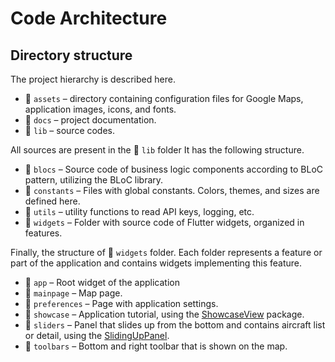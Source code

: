 # Code Architecture

## Directory structure

The project hierarchy is described here. 

* 📂 `assets` – directory containing configuration files for Google Maps, application images, icons, and fonts.
* 📂 `docs` – project documentation.
* 📂 `lib` – source codes.

All sources are present in the 📂 `lib` folder It has the following structure.

* 📂 `blocs` – Source code of business logic components according to BLoC pattern, utilizing the BLoC library.
* 📂 `constants` – Files with global constants. Colors, themes, and sizes are defined here.
* 📂 `utils` – utility functions to read API keys, logging, etc.
* 📂 `widgets` – Folder with source code of Flutter widgets, organized in features.

Finally, the structure of 📂 `widgets` folder. Each folder represents a feature or part of the application and contains widgets implementing this feature.

* 📂 `app` – Root widget of the application
* 📂 `mainpage` – Map page.
* 📂 `preferences` – Page with application settings.
* 📂 `showcase` – Application tutorial, using the [ShowcaseView](https://pub.dev/packages/showcaseview) package.
* 📂 `sliders` – Panel that slides up from the bottom and contains aircraft list or detail, using the [SlidingUpPanel](https://pub.dev/packages/sliding_up_panel).
* 📂 `toolbars` – Bottom and right toolbar that is shown on the map.
